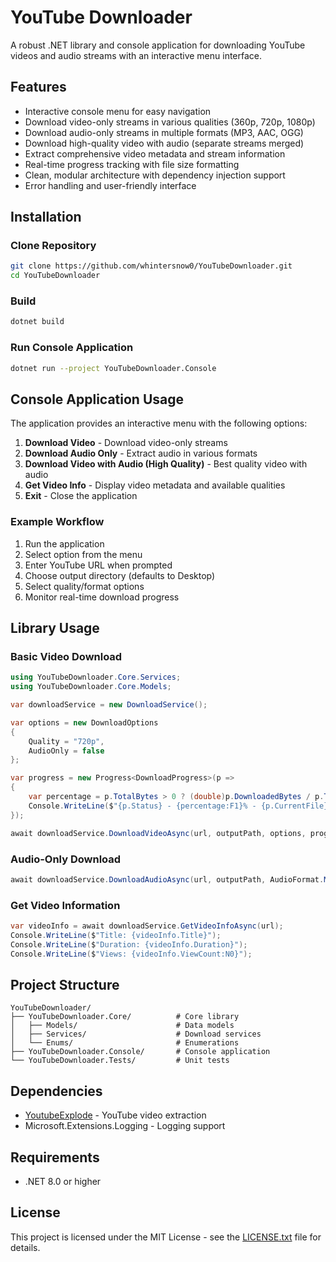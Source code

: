 # YouTube Downloader

A robust .NET library and console application for downloading YouTube videos and audio streams with an interactive menu interface.

## Features

- Interactive console menu for easy navigation
- Download video-only streams in various qualities (360p, 720p, 1080p)
- Download audio-only streams in multiple formats (MP3, AAC, OGG)
- Download high-quality video with audio (separate streams merged)
- Extract comprehensive video metadata and stream information
- Real-time progress tracking with file size formatting
- Clean, modular architecture with dependency injection support
- Error handling and user-friendly interface

## Installation

### Clone Repository
```bash
git clone https://github.com/whintersnow0/YouTubeDownloader.git
cd YouTubeDownloader
```

### Build
```bash
dotnet build
```

### Run Console Application
```bash
dotnet run --project YouTubeDownloader.Console
```

## Console Application Usage

The application provides an interactive menu with the following options:

1. **Download Video** - Download video-only streams
2. **Download Audio Only** - Extract audio in various formats
3. **Download Video with Audio (High Quality)** - Best quality video with audio
4. **Get Video Info** - Display video metadata and available qualities
5. **Exit** - Close the application

### Example Workflow
1. Run the application
2. Select option from the menu
3. Enter YouTube URL when prompted
4. Choose output directory (defaults to Desktop)
5. Select quality/format options
6. Monitor real-time download progress

## Library Usage

### Basic Video Download
```csharp
using YouTubeDownloader.Core.Services;
using YouTubeDownloader.Core.Models;

var downloadService = new DownloadService();

var options = new DownloadOptions 
{ 
    Quality = "720p", 
    AudioOnly = false 
};

var progress = new Progress<DownloadProgress>(p =>
{
    var percentage = p.TotalBytes > 0 ? (double)p.DownloadedBytes / p.TotalBytes * 100 : 0;
    Console.WriteLine($"{p.Status} - {percentage:F1}% - {p.CurrentFile}");
});

await downloadService.DownloadVideoAsync(url, outputPath, options, progress);
```

### Audio-Only Download
```csharp
await downloadService.DownloadAudioAsync(url, outputPath, AudioFormat.Mp3, progress);
```

### Get Video Information
```csharp
var videoInfo = await downloadService.GetVideoInfoAsync(url);
Console.WriteLine($"Title: {videoInfo.Title}");
Console.WriteLine($"Duration: {videoInfo.Duration}");
Console.WriteLine($"Views: {videoInfo.ViewCount:N0}");
```

## Project Structure

```
YouTubeDownloader/
├── YouTubeDownloader.Core/          # Core library
│   ├── Models/                      # Data models
│   ├── Services/                    # Download services
│   └── Enums/                       # Enumerations
├── YouTubeDownloader.Console/       # Console application
└── YouTubeDownloader.Tests/         # Unit tests
```

## Dependencies

- [YoutubeExplode](https://github.com/Tyrrrz/YoutubeExplode) - YouTube video extraction
- Microsoft.Extensions.Logging - Logging support

## Requirements

- .NET 8.0 or higher

## License

This project is licensed under the MIT License - see the [LICENSE.txt](LICENSE.txt) file for details.
